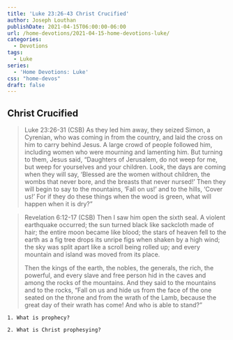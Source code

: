 ```yaml
---
title: 'Luke 23:26-43 Christ Crucified'
author: Joseph Louthan
publishDate: 2021-04-15T06:00:00-06:00
url: /home-devotions/2021-04-15-home-devotions-luke/
categories:
  - Devotions
tags:
  - Luke
series:
  - 'Home Devotions: Luke'
css: "home-devos"
draft: false
---
```

## Christ Crucified

>Luke 23:26-31 (CSB) As they led him away, they seized Simon, a Cyrenian, who was coming in from the country, and laid the cross on him to carry behind Jesus. A large crowd of people followed him, including women who were mourning and lamenting him. But turning to them, Jesus said, “Daughters of Jerusalem, do not weep for me, but weep for yourselves and your children. Look, the days are coming when they will say, ‘Blessed are the women without children, the wombs that never bore, and the breasts that never nursed!’ Then they will begin to say to the mountains, ‘Fall on us!’ and to the hills, ‘Cover us!’ For if they do these things when the wood is green, what will happen when it is dry?”

>Revelation 6:12-17 (CSB) Then I saw him open the sixth seal. A violent earthquake occurred; the sun turned black like sackcloth made of hair; the entire moon became like blood; the stars of heaven fell to the earth as a fig tree drops its unripe figs when shaken by a high wind; the sky was split apart like a scroll being rolled up; and every mountain and island was moved from its place.
>
>Then the kings of the earth, the nobles, the generals, the rich, the powerful, and every slave and free person hid in the caves and among the rocks of the mountains. And they said to the mountains and to the rocks, “Fall on us and hide us from the face of the one seated on the throne and from the wrath of the Lamb, because the great day of their wrath has come! And who is able to stand?”

```text
1. What is prophecy?

2. What is Christ prophesying?
```
